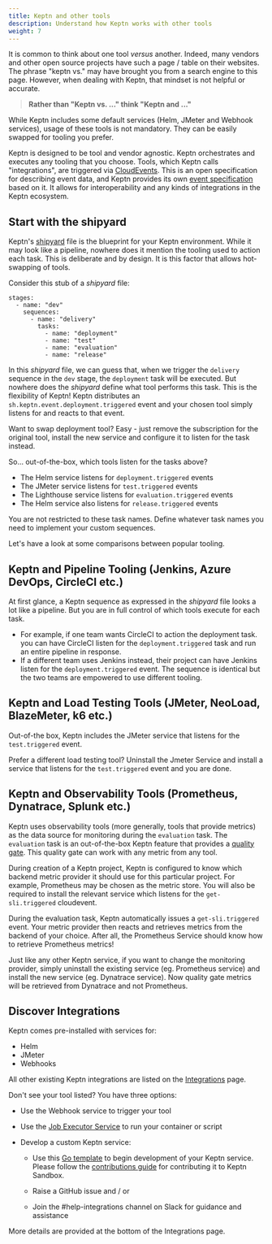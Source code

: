 ```yaml
---
title: Keptn and other tools
description: Understand how Keptn works with other tools
weight: 7
---
```


It is common to think about one tool _versus_ another.
Indeed, many vendors and other open source projects have such a page / table on their websites.
The phrase "keptn vs." may have brought you from a search engine to this page.
However, when dealing with Keptn, that mindset is not helpful or accurate.

> **Rather than "Keptn vs. ..." think "Keptn and ..."**

While Keptn includes some default services
(Helm, JMeter and Webhook services), usage of these tools is not mandatory.
They can be easily swapped for tooling you prefer.

Keptn is designed to be tool and vendor agnostic.
Keptn orchestrates and executes any tooling that you choose.
Tools, which Keptn calls "integrations", are triggered via [CloudEvents](https://cloudevents.io/).
This is an open specification for describing event data, and Keptn provides its own [event specification](https://github.com/keptn/spec) based on it.
It allows for interoperability and any kinds of integrations in the Keptn ecosystem.

## Start with the shipyard

Keptn's [shipyard](../../0.17.x/reference/files/shipyard) file is the blueprint for your Keptn environment.
While it may look like a pipeline, nowhere does it mention the tooling used to action each task.
This is deliberate and by design.
It is this factor that allows hot-swapping of tools.

Consider this stub of a *shipyard* file:

```
stages:
  - name: "dev"
    sequences:
      - name: "delivery"
        tasks:
          - name: "deployment"
          - name: "test"
          - name: "evaluation"
          - name: "release"
```

In this *shipyard* file, we can guess that, when we trigger the `delivery` sequence in the `dev` stage,
the `deployment` task will be executed.
But nowhere does the *shipyard* define what tool performs this task.
This is the flexibility of Keptn!
Keptn distributes an `sh.keptn.event.deployment.triggered` event
and your chosen tool simply listens for and reacts to that event.

Want to swap deployment tool? Easy - just remove the subscription for the original tool,
install the new service and configure it to listen for the task instead.

So... out-of-the-box, which tools listen for the tasks above?

* The Helm service listens for `deployment.triggered` events
* The JMeter service listens for `test.triggered` events
* The Lighthouse service listens for `evaluation.triggered` events
* The Helm service also listens for `release.triggered` events

You are not restricted to these task names.
Define whatever task names you need to implement your custom sequences.

Let's have a look at some comparisons between popular tooling.

## Keptn and Pipeline Tooling (Jenkins, Azure DevOps, CircleCI etc.)

At first glance, a Keptn sequence as expressed in the *shipyard* file
looks a lot like a pipeline.
But you are in full control of which tools execute for each task.

* For example, if one team wants CircleCI to action the deployment task.
you can have CircleCI listen for the `deployment.triggered` task and run an entire pipeline in response.
* If a different team uses Jenkins instead,
their project can have Jenkins listen for the `deployment.triggered` event.
The sequence is identical but the two teams are empowered to use different tooling.

## Keptn and Load Testing Tools (JMeter, NeoLoad, BlazeMeter, k6 etc.)

Out-of-the box, Keptn includes the JMeter service that listens for the `test.triggered` event.

Prefer a different load testing tool?
Uninstall the Jmeter Service and install a service that listens for the `test.triggered` event and you are done.

## Keptn and Observability Tools (Prometheus, Dynatrace, Splunk etc.)

Keptn uses observability tools (more generally, tools that provide metrics)
as the data source for monitoring during the `evaluation` task.
The `evaluation` task is an out-of-the-box Keptn feature
that provides a [quality gate](../quality_gates).
This quality gate can work with any metric from any tool.

During creation of a Keptn project,
Keptn is configured to know which backend metric provider it should use for this particular project.
For example, Prometheus may be chosen as the metric store.
You will also be required to install the relevant service
which listens for the `get-sli.triggered` cloudevent.

During the evaluation task, Keptn automatically issues a `get-sli.triggered` event.
Your metric provider then reacts and retrieves metrics from the backend of your choice.
After all, the Prometheus Service should know how to retrieve Prometheus metrics!

Just like any other Keptn service, if you want to change the monitoring provider,
simply uninstall the existing service (eg. Prometheus service)
and install the new service (eg. Dynatrace service).
Now quality gate metrics will be retrieved from Dynatrace and not Prometheus.

## Discover Integrations

Keptn comes pre-installed with services for:

* Helm
* JMeter
* Webhooks

All other existing Keptn integrations are listed on the
[Integrations](https://keptn.sh/docs/integrations/) page.

Don't see your tool listed? You have three options:

* Use the Webhook service to trigger your tool
* Use the [Job Executor Service](https://artifacthub.io/packages/keptn/keptn-integrations/job-executor-service)
to run your container or script
* Develop a custom Keptn service:

  * Use this [Go template](https://github.com/keptn-sandbox/keptn-service-template-go)
    to begin development of your Keptn service.
    Please follow the [contributions guide](https://github.com/keptn-sandbox/contributing)
    for contributing it to Keptn Sandbox.

  * Raise a GitHub issue and / or
  * Join the #help-integrations channel on Slack for guidance and assistance

More details are provided at the bottom of the Integrations page.

